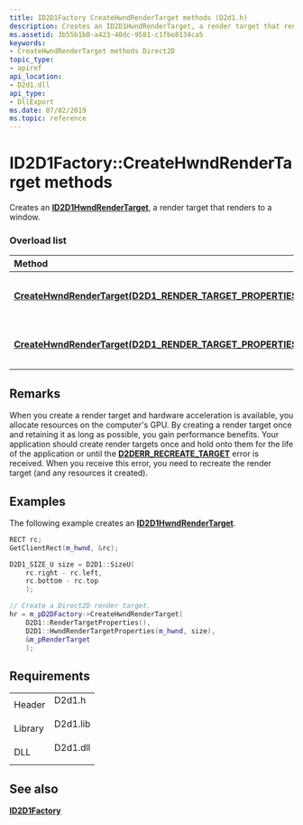 ```yaml
---
title: ID2D1Factory CreateHwndRenderTarget methods (D2d1.h)
description: Creates an ID2D1HwndRenderTarget, a render target that renders to a window.
ms.assetid: 3b55b1b0-a423-40dc-9581-c1fbe8134ca5
keywords:
- CreateHwndRenderTarget methods Direct2D
topic_type:
- apiref
api_location:
- D2d1.dll
api_type:
- DllExport
ms.date: 07/02/2019
ms.topic: reference
---
```


# ID2D1Factory::CreateHwndRenderTarget methods

Creates an [**ID2D1HwndRenderTarget**](https://msdn.microsoft.com/library/Dd371275(v=VS.85).aspx), a render target that renders to a window.

### Overload list



| Method                                                                                                                                                                                                                                                                              | Description                                                                                                             |
|:------------------------------------------------------------------------------------------------------------------------------------------------------------------------------------------------------------------------------------------------------------------------------------|:------------------------------------------------------------------------------------------------------------------------|
| [**CreateHwndRenderTarget(D2D1\_RENDER\_TARGET\_PROPERTIES\*,D2D1\_HWND\_RENDER\_TARGET\_PROPERTIES\*,ID2D1HwndRenderTarget\*\*)**](/previous-versions/windows/desktop/legacy/dd371275(v=vs.85)) | Creates an [**ID2D1HwndRenderTarget**](https://msdn.microsoft.com/library/Dd371275(v=VS.85).aspx), a render target that renders to a window.<br/> |
| [**CreateHwndRenderTarget(D2D1\_RENDER\_TARGET\_PROPERTIES&,D2D1\_HWND\_RENDER\_TARGET\_PROPERTIES&,ID2D1HwndRenderTarget\*\*)**](/windows/win32/api/d2d1/nf-d2d1-id2d1factory-createhwndrendertarget(constd2d1_render_target_properties__constd2d1_hwnd_render_target_properties__id2d1hwndrendertarget))   | Creates an [**ID2D1HwndRenderTarget**](https://msdn.microsoft.com/library/Dd371275(v=VS.85).aspx), a render target that renders to a window.<br/> |



## Remarks

When you create a render target and hardware acceleration is available, you allocate resources on the computer's GPU. By creating a render target once and retaining it as long as possible, you gain performance benefits. Your application should create render targets once and hold onto them for the life of the application or until the [**D2DERR\_RECREATE\_TARGET**](direct2d-error-codes.md) error is received. When you receive this error, you need to recreate the render target (and any resources it created).

## Examples

The following example creates an [**ID2D1HwndRenderTarget**](https://msdn.microsoft.com/library/Dd371275(v=VS.85).aspx).


```C++
RECT rc;
GetClientRect(m_hwnd, &rc);

D2D1_SIZE_U size = D2D1::SizeU(
    rc.right - rc.left,
    rc.bottom - rc.top
    );

// Create a Direct2D render target.
hr = m_pD2DFactory->CreateHwndRenderTarget(
    D2D1::RenderTargetProperties(),
    D2D1::HwndRenderTargetProperties(m_hwnd, size),
    &m_pRenderTarget
    );
```



## Requirements



|                    |                                                                                     |
|--------------------|-------------------------------------------------------------------------------------|
| Header<br/>  | <dl> <dt>D2d1.h</dt> </dl>   |
| Library<br/> | <dl> <dt>D2d1.lib</dt> </dl> |
| DLL<br/>     | <dl> <dt>D2d1.dll</dt> </dl> |



## See also

<dl> <dt>

[**ID2D1Factory**](https://msdn.microsoft.com/library/Dd371246(v=VS.85).aspx)
</dt> </dl>
